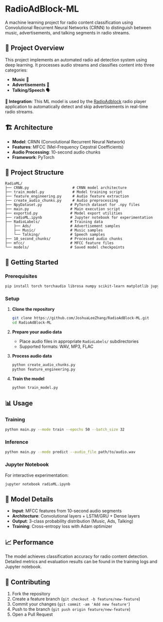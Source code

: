 # RadioAdBlock-ML

A machine learning project for radio content classification using Convolutional Recurrent Neural Networks (CRNN) to distinguish between music, advertisements, and talking segments in radio streams.

## 🎯 Project Overview

This project implements an automated radio ad detection system using deep learning. It processes audio streams and classifies content into three categories:
- **Music** 🎵
- **Advertisements** 📢  
- **Talking/Speech** 🗣️

**🔗 Integration**: This ML model is used by the [RadioAdblock](https://github.com/JoshuaLeeZhang/RadioAdblock) radio player application to automatically detect and skip advertisements in real-time radio streams.

## 🏗️ Architecture

- **Model**: CRNN (Convolutional Recurrent Neural Network)
- **Features**: MFCC (Mel-Frequency Cepstral Coefficients)
- **Audio Processing**: 10-second audio chunks
- **Framework**: PyTorch

## 📁 Project Structure

```
RadioML/
├── CRNN.py                    # CRNN model architecture
├── train_model.py             # Model training script
├── feature_engineering.py     # Audio feature extraction
├── create_audio_chunks.py     # Audio preprocessing
├── NpyDataset.py             # PyTorch dataset for .npy files
├── main.py                   # Main execution script
├── exportsd.py               # Model export utilities
├── radioML.ipynb             # Jupyter notebook for experimentation
├── RadioLabels/              # Training data
│   ├── Ads/                  # Advertisement samples
│   ├── Music/                # Music samples
│   └── Talking/              # Speech samples
├── 10_second_chunks/         # Processed audio chunks
├── mfcc/                     # MFCC feature files
└── models/                   # Saved model checkpoints
```

## 🚀 Getting Started

### Prerequisites

```bash
pip install torch torchaudio librosa numpy scikit-learn matplotlib jupyter
```

### Setup

1. **Clone the repository**
   ```bash
   git clone https://github.com/JoshuaLeeZhang/RadioAdBlock-ML.git
   cd RadioAdBlock-ML
   ```

2. **Prepare your audio data**
   - Place audio files in appropriate `RadioLabels/` subdirectories
   - Supported formats: WAV, MP3, FLAC

3. **Process audio data**
   ```bash
   python create_audio_chunks.py
   python feature_engineering.py
   ```

4. **Train the model**
   ```bash
   python train_model.py
   ```

## 📊 Usage

### Training
```bash
python main.py --mode train --epochs 50 --batch_size 32
```

### Inference
```bash
python main.py --mode predict --audio_file path/to/audio.wav
```

### Jupyter Notebook
For interactive experimentation:
```bash
jupyter notebook radioML.ipynb
```

## 🔧 Model Details

- **Input**: MFCC features from 10-second audio segments
- **Architecture**: Convolutional layers + LSTM/GRU + Dense layers
- **Output**: 3-class probability distribution (Music, Ads, Talking)
- **Training**: Cross-entropy loss with Adam optimizer

## 📈 Performance

The model achieves classification accuracy for radio content detection. Detailed metrics and evaluation results can be found in the training logs and Jupyter notebook.

## 🤝 Contributing

1. Fork the repository
2. Create a feature branch (`git checkout -b feature/new-feature`)
3. Commit your changes (`git commit -am 'Add new feature'`)
4. Push to the branch (`git push origin feature/new-feature`)
5. Open a Pull Request